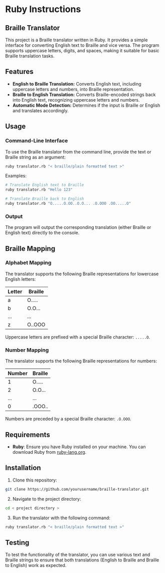 # Ruby Instructions

## Braille Translator

This project is a Braille translator written in Ruby. It provides a simple interface for converting English text to Braille and vice versa. The program supports uppercase letters, digits, and spaces, making it suitable for basic Braille translation tasks.

## Features

- **English to Braille Translation:** Converts English text, including uppercase letters and numbers, into Braille representation.
- **Braille to English Translation:** Converts Braille-encoded strings back into English text, recognizing uppercase letters and numbers.
- **Automatic Mode Detection:** Determines if the input is Braille or English and translates accordingly.

## Usage

### Command-Line Interface

To use the Braille translator from the command line, provide the text or Braille string as an argument:

```bash
ruby translator.rb "< braille/plain formatted text >"
```

Examples:

```bash
# Translate English text to Braille
ruby translator.rb "Hello 123"

# Translate Braille back to English
ruby translator.rb "O.....O.OO..O.O... .O.OOO .OO.....O"
```

### Output

The program will output the corresponding translation (either Braille or English text) directly to the console.

## Braille Mapping

### Alphabet Mapping

The translator supports the following Braille representations for lowercase English letters:

| Letter | Braille   |
|--------|-----------|
| a      | O.....    |
| b      | O.O...    |
| ...    | ...       |
| z      | O..OOO    |

Uppercase letters are prefixed with a special Braille character: `.....O`.

### Number Mapping

The translator supports the following Braille representations for numbers:

| Number | Braille   |
|--------|-----------|
| 1      | O.....    |
| 2      | O.O...    |
| ...    | ...       |
| 0      | .OOO..    |

Numbers are preceded by a special Braille character: `.O.OOO`.

## Requirements

- **Ruby**: Ensure you have Ruby installed on your machine. You can download Ruby from [ruby-lang.org](https://www.ruby-lang.org/en/downloads/).

## Installation

1. Clone this repository:

```bash
git clone https://github.com/yourusername/braille-translator.git
```

2. Navigate to the project directory:

```bash
cd < project directory >
```

3. Run the translator with the following command:

```bash
ruby translator.rb "< braille/plain formatted text >"
```

## Testing

To test the functionality of the translator, you can use various text and Braille strings to ensure that both translations (English to Braille and Braille to English) work as expected.
